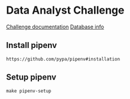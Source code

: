 # Data Analyst Challenge

[Challenge documentation](README-CHALLENGE.md)
[Database info](https://gist.github.com/Pelielo/7b8efc68dc2f6e1e3b2fbc4b13fa6a0c)

## Install pipenv
```
https://github.com/pypa/pipenv#installation
```

## Setup pipenv
```make
make pipenv-setup
```
